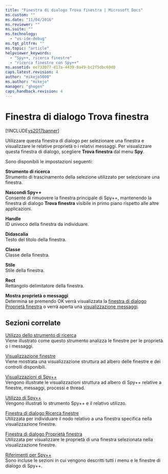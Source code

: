 ```yaml
---
title: "Finestra di dialogo Trova finestra | Microsoft Docs"
ms.custom: ""
ms.date: "11/04/2016"
ms.reviewer: ""
ms.suite: ""
ms.technology: 
  - "vs-ide-debug"
ms.tgt_pltfrm: ""
ms.topic: "article"
helpviewer_keywords: 
  - "Spy++, ricerca finestre"
  - "ricerca finestre con Spy++"
ms.assetid: ee733077-d17a-4439-8a49-bc2f5dbc60d0
caps.latest.revision: 4
author: "mikejo5000"
ms.author: "mikejo"
manager: "ghogen"
caps.handback.revision: 4
---
```

# Finestra di dialogo Trova finestra
[!INCLUDE[vs2017banner](../code-quality/includes/vs2017banner.md)]

Utilizzare questa finestra di dialogo per selezionare una finestra e visualizzare le relative proprietà o i relativi messaggi.  Per visualizzare questa finestra di dialogo, scegliere **Trova finestra** dal menu **Spy**.  
  
 Sono disponibili le impostazioni seguenti:  
  
 **Strumento di ricerca**  
 Strumento di trascinamento della selezione utilizzato per selezionare una finestra.  
  
 **Nascondi Spy\+\+**  
 Consente di rimuovere la finestra principale di Spy\+\+, mantenendo la finestra di dialogo **Trova finestra** visibile in primo piano rispetto alle altre applicazioni.  
  
 **Handle**  
 ID univoco della finestra da individuare.  
  
 **Didascalia**  
 Testo del titolo della finestra.  
  
 **Classe**  
 Classe della finestra.  
  
 **Stile**  
 Stile della finestra.  
  
 **Rect**  
 Rettangolo delimitatore della finestra.  
  
 **Mostra proprietà o messaggi**  
 Determina se premendo OK verrà visualizzata la [finestra di dialogo Proprietà finestra](../debugger/window-properties-dialog-box.md) o verrà aperta una [visualizzazione messaggi](../debugger/messages-view.md).  
  
## Sezioni correlate  
 [Utilizzo dello strumento di ricerca](../debugger/how-to-use-the-finder-tool.md)  
 Viene illustrato come questo strumento analizza le finestre per le proprietà o i messaggi.  
  
 [Visualizzazione finestre](../debugger/windows-view.md)  
 Viene mostrata una visualizzazione struttura ad albero delle finestre e dei controlli disponibili.  
  
 [Visualizzazioni di Spy\+\+](../debugger/spy-increment-views.md)  
 Vengono illustrate le visualizzazioni struttura ad albero di Spy\+\+ relative a finestre, messaggi, processi e thread.  
  
 [Utilizzo di Spy\+\+](../debugger/using-spy-increment.md)  
 Vengono illustrati lo strumento Spy\+\+ e il relativo utilizzo.  
  
 [Finestra di dialogo Ricerca finestre](../debugger/window-search-dialog-box.md)  
 Utilizzata per individuare il nodo relativo a una finestra specifica nella visualizzazione finestre.  
  
 [Finestra di dialogo Proprietà finestra](../debugger/window-properties-dialog-box.md)  
 Utilizzata per visualizzare le proprietà di una finestra selezionata nella visualizzazione finestre.  
  
 [Riferimenti per Spy\+\+](../debugger/spy-increment-reference.md)  
 Sono incluse le sezioni in cui vengono descritti tutti i menu e le finestre di dialogo di Spy\+\+.